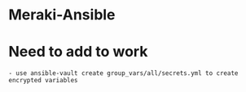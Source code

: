 # Meraki-Ansible

# Need to add to work
    - use ansible-vault create group_vars/all/secrets.yml to create encrypted variables
